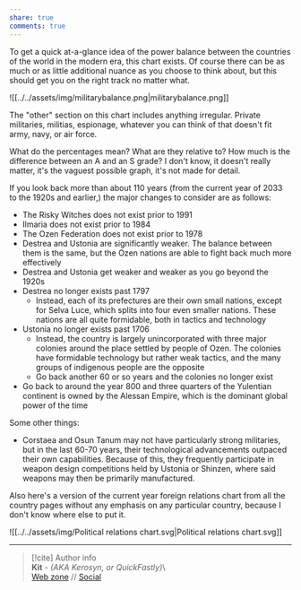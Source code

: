 ```yaml
---  
share: true  
comments: true  
---  
```

To get a quick at-a-glance idea of the power balance between the countries of the world in the modern era, this chart exists. Of course there can be as much or as little additional nuance as you choose to think about, but this should get you on the right track no matter what.  
  
![[../../assets/img/militarybalance.png|militarybalance.png]]  
  
The "other" section on this chart includes anything irregular. Private militaries, militias, espionage, whatever you can think of that doesn't fit army, navy, or air force.  
  
What do the percentages mean? What are they relative to? How much is the difference between an A and an S grade? I don't know, it doesn't really matter, it's the vaguest possible graph, it's not made for detail.  
  
If you look back more than about 110 years (from the current year of 2033 to the 1920s and earlier,) the major changes to consider are as follows:  
- The Risky Witches does not exist prior to 1991  
- Ilmaria does not exist prior to 1984  
- The Ozen Federation does not exist prior to 1978  
- Destrea and Ustonia are significantly weaker. The balance between them is the same, but the Ozen nations are able to fight back much more effectively  
- Destrea and Ustonia get weaker and weaker as you go beyond the 1920s  
- Destrea no longer exists past 1797  
	- Instead, each of its prefectures are their own small nations, except for Selva Luce, which splits into four even smaller nations. These nations are all quite formidable, both in tactics and technology  
- Ustonia no longer exists past 1706  
	- Instead, the country is largely unincorporated with three major colonies around the place settled by people of Ozen. The colonies have formidable technology but rather weak tactics, and the many groups of indigenous people are the opposite  
	- Go back another 60 or so years and the colonies no longer exist  
- Go back to around the year 800 and three quarters of the Yulentian continent is owned by the Alessan Empire, which is the dominant global power of the time  
  
Some other things:  
- Corstaea and Osun Tanum may not have particularly strong militaries, but in the last 60-70 years, their technological advancements outpaced their own capabilities. Because of this, they frequently participate in weapon design competitions held by Ustonia or Shinzen, where said weapons may then be primarily manufactured.  
  
Also here's a version of the current year foreign relations chart from all the country pages without any emphasis on any particular country, because I don't know where else to put it.  
  
![[../../assets/img/Political relations chart.svg|Political relations chart.svg]]  
  
-----  
> [!cite] Author info  
> **Kit** - *(AKA Kerosyn, or QuickFastly)*\  
> [Web zone](https://kerosyn.link) // [Social](https://m.tripulse.link/@kit)